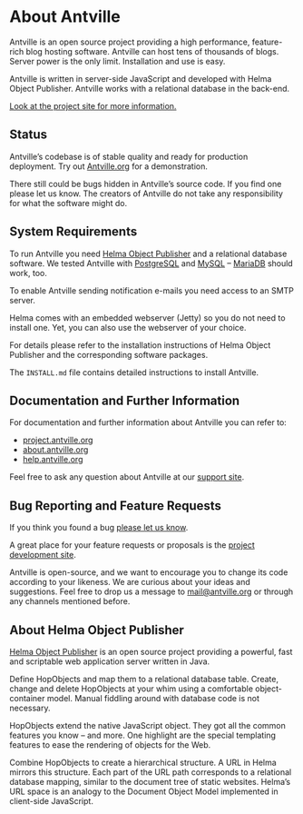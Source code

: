 # About Antville

Antville is an open source project providing a high performance, feature-rich blog hosting software. Antville can host tens of thousands of blogs. Server power is the only limit. Installation and use is easy.

Antville is written in server-side JavaScript and developed with Helma Object Publisher. Antville works with a relational database in the back-end.

[Look at the project site for more information.](https://project.antville.org)

## Status

Antville’s codebase is of stable quality and ready for production deployment. Try out [Antville.org](https://antville.org) for a demonstration.

There still could be bugs hidden in Antville’s source code. If you find one please let us know. The creators of Antville do not take any responsibility for what the software might do.

## System Requirements

To run Antville you need [Helma Object Publisher](https://code.host.antville.org/antville/helma) and a relational database software. We tested Antville with [PostgreSQL](https://postgresql.org) and [MySQL](https://mysql.com) – [MariaDB](https://mariadb.com) should work, too.

To enable Antville sending notification e-mails you need access to an SMTP server.

Helma comes with an embedded webserver (Jetty) so you do not need to install one. Yet, you can also use the webserver of your choice.

For details please refer to the installation instructions of Helma Object Publisher and the corresponding software packages.

The `INSTALL.md` file contains detailed instructions to install Antville.

## Documentation and Further Information

For documentation and further information about Antville you can refer to:
- [project.antville.org](https://project.antville.org)
- [about.antville.org](https://about.antville.org)
- [help.antville.org](https://help.antville.org)

Feel free to ask any question about Antville at our [support site](https://help.antville.org).

## Bug Reporting and Feature Requests

If you think you found a bug [please let us know](https://project.antville.org).

A great place for your feature requests or proposals is the [project development site](https://project.antville.org).

Antville is open-source, and we want to encourage you to change its code according to your likeness. We are curious about your ideas and suggestions. Feel free to drop us a message to <mail@antville.org> or through any channels mentioned before.

## About Helma Object Publisher

[Helma Object Publisher](https://code.host.antville.org/antville/helma) is an open source project providing a powerful, fast and scriptable web application server written in Java.

Define HopObjects and map them to a relational database table. Create, change and delete HopObjects at your whim using a comfortable object-container model. Manual fiddling around with database code is not necessary.

HopObjects extend the native JavaScript object. They got all the common features you know – and more. One highlight are the special templating features to ease the rendering of objects for the Web.

Combine HopObjects to create a hierarchical structure. A URL in Helma mirrors this structure. Each part of the URL path corresponds to a relational database mapping, similar to the document tree of static websites. Helma’s URL space is an analogy to the Document Object Model implemented in client-side JavaScript.
